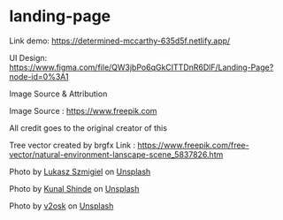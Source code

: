 # landing-page

Link demo: https://determined-mccarthy-635d5f.netlify.app/

UI Design: https://www.figma.com/file/QW3jbPo6qGkCITTDnR6DlF/Landing-Page?node-id=0%3A1

Image Source & Attribution


Image Source : https://www.freepik.com


All credit goes to the original creator of this

Tree vector created by brgfx
Link : https://www.freepik.com/free-vector/natural-environment-lanscape-scene_5837826.htm

Photo by <a href="https://unsplash.com/@szmigieldesign?utm_source=unsplash&utm_medium=referral&utm_content=creditCopyText">Lukasz Szmigiel</a> on <a href="https://unsplash.com/s/photos/nature?utm_source=unsplash&utm_medium=referral&utm_content=creditCopyText">Unsplash</a>


Photo by <a href="https://unsplash.com/@editholic7?utm_source=unsplash&utm_medium=referral&utm_content=creditCopyText">Kunal Shinde</a> on <a href="https://unsplash.com/s/photos/nature?utm_source=unsplash&utm_medium=referral&utm_content=creditCopyText">Unsplash</a>


Photo by <a href="https://unsplash.com/@v2osk?utm_source=unsplash&utm_medium=referral&utm_content=creditCopyText">v2osk</a> on <a href="https://unsplash.com/s/photos/nature?utm_source=unsplash&utm_medium=referral&utm_content=creditCopyText">Unsplash</a>
  
